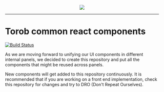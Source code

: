<p align="center">
  <img src="https://storage.torob.com/torob/email-assets/logo_small.png">
</p>

****
# Torob common react components
[![Build Status](https://travis-ci.org/Torob/react-common.svg?branch=master)](https://travis-ci.org/Torob/react-common)

As we are moving forward to unifying our UI components in different internal panels, we decided to create this repository and put all the components that might be reused across panels.

New components will get added to this repository continuously. It is recommended that if you are working on a front end implementation, check this repository for changes and try to DRO (Don't Repeat Ourselves).
